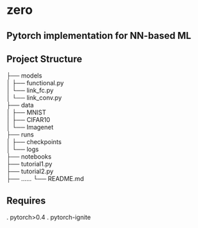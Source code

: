 # zero

## Pytorch implementation for NN-based ML

## Project Structure

├── models \
│   ├── functional.py \
│   └── link_fc.py \
│   └── link_conv.py \
├── data \
│   ├── MNIST \
│   ├── CIFAR10 \
│   └── Imagenet \
├── runs \
│   ├── checkpoints \
│   └── logs \
├── notebooks \
├── tutorial1.py \
├── tutorial2.py \
├── ......
└── README.md

## Requires
. pytorch>0.4
. pytorch-ignite